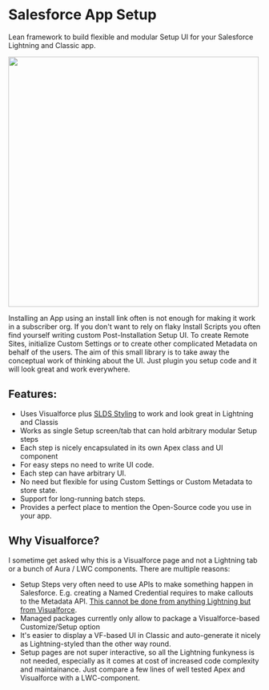 # Salesforce App Setup
Lean framework to build flexible and modular Setup UI for your Salesforce Lightning and Classic app.

<img width="500" src="https://user-images.githubusercontent.com/8180281/85404639-87051800-b55f-11ea-849e-89d0382d2b10.png">

Installing an App using an install link often is not enough for making it work in a subscriber org. If you don't want to rely on flaky Install Scripts you often find yourself writing custom 
Post-Installation Setup UI. To create Remote Sites, initialize Custom Settings or to create other complicated Metadata on behalf of the users. The aim of this small library is to take away the conceptual work of thinking about the UI.
Just plugin you setup code and it will look great and work everywhere.

## Features: ##
 - Uses Visualforce plus <a href="https://www.lightningdesignsystem.com/">SLDS Styling</a> to work and look great in Lightning and Classis
 - Works as single Setup screen/tab that can hold arbitrary modular Setup steps
 - Each step is nicely encapsulated in its own Apex class and UI component
 - For easy steps no need to write UI code.
 - Each step can have arbitrary UI.
 - No need but flexible for using Custom Settings or Custom Metadata to store state.
 - Support for long-running batch steps.
 - Provides a perfect place to mention the Open-Source code you use in your app.
 
## Why Visualforce? ##
I sometime get asked why this is a Visualforce page and not a Lightning tab or a bunch of Aura / LWC components. There are multiple reasons:
- Setup Steps very often need to use APIs to make something happen in Salesforce. E.g. creating a Named Credential requires to make callouts to the Metadata API. [This cannot be done from anything Lightning but from Visualforce](https://developer.salesforce.com/docs/atlas.en-us.lightning.meta/lightning/apex_api_calls.htm).
- Managed packages currently only allow to package a Visualforce-based Customize/Setup option 
- It's easier to display a VF-based UI in Classic and auto-generate it nicely as Lightning-styled than the other way round.
- Setup pages are not super interactive, so all the Lightning funkyness is not needed, especially as it comes at cost of increased code complexity and maintainance. Just compare a few lines of well tested Apex and Visualforce with a LWC-component.
